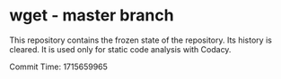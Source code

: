 # wget - master branch

This repository contains the frozen state of the repository.
Its history is cleared. It is used only for static code
analysis with Codacy.

Commit Time: 1715659965